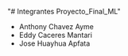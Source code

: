 "# Integrantes Proyecto_Final_ML" 
- Anthony Chavez Ayme
- Eddy Caceres Mantari
- Jose Huayhua Apfata
